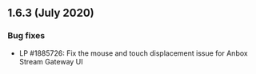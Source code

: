 ## 1.6.3 (July 2020)

### Bug fixes

* LP #1885726: Fix the mouse and touch displacement issue for Anbox Stream Gateway UI
